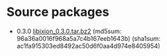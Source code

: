 # Source packages
* 0.3.0 [libixion_0.3.0.tar.bz2](http://kohei.us/files/ixion/src/libixion_0.3.0.tar.bz2) (md5sum: 96a36a0016f968a5a7c4b167eeb1643b) (sha1sum: ac1fa915303ed8492ac50d6f0aa4d974e8405954)